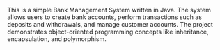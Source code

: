 This is a simple Bank Management System written in Java. The system allows users to create bank accounts, perform transactions such as deposits and withdrawals, and manage customer accounts. The project demonstrates object-oriented programming concepts like inheritance, encapsulation, and polymorphism.
